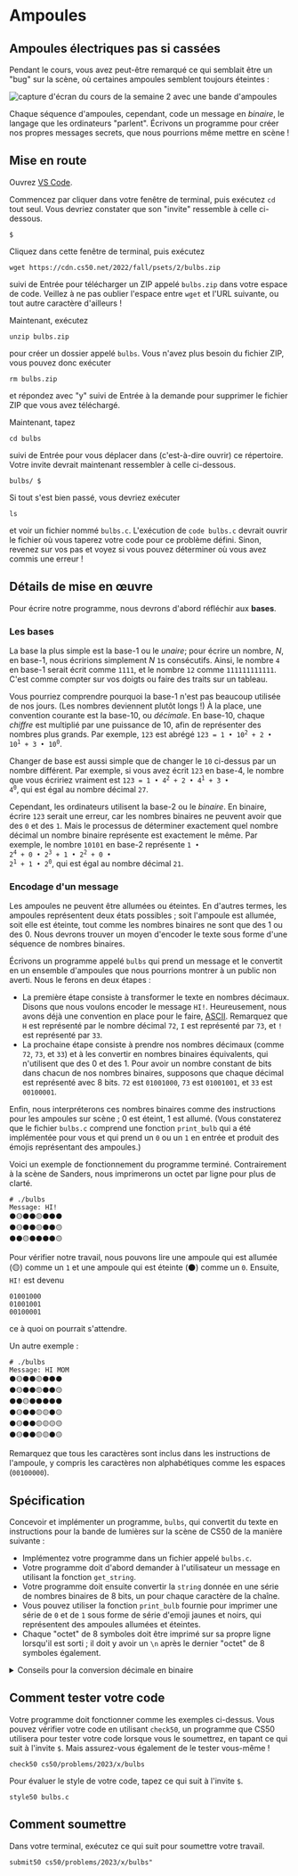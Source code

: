 Ampoules
========

Ampoules électriques pas si cassées
-------------------------------------

Pendant le cours, vous avez peut-être remarqué ce qui semblait être un "bug" sur la scène, où certaines ampoules semblent toujours éteintes :

![capture d'écran du cours de la semaine 2 avec une bande d'ampoules](https://cs50.harvard.edu/x/2023/psets/2/bulbs/binary_bulbs.jpg)

Chaque séquence d'ampoules, cependant, code un message en _binaire_, le langage que les ordinateurs "parlent". Écrivons un programme pour créer nos propres messages secrets, que nous pourrions même mettre en scène !

Mise en route
-------------

Ouvrez [VS Code](https://code.cs50.io/).

Commencez par cliquer dans votre fenêtre de terminal, puis exécutez `cd` tout seul. Vous devriez constater que son "invite" ressemble à celle ci-dessous.

    $
    

Cliquez dans cette fenêtre de terminal, puis exécutez

    wget https://cdn.cs50.net/2022/fall/psets/2/bulbs.zip
    

suivi de Entrée pour télécharger un ZIP appelé `bulbs.zip` dans votre espace de code. Veillez à ne pas oublier l'espace entre `wget` et l'URL suivante, ou tout autre caractère d'ailleurs !

Maintenant, exécutez

    unzip bulbs.zip
    

pour créer un dossier appelé `bulbs`. Vous n'avez plus besoin du fichier ZIP, vous pouvez donc exécuter

    rm bulbs.zip
    

et répondez avec "y" suivi de Entrée à la demande pour supprimer le fichier ZIP que vous avez téléchargé.

Maintenant, tapez

    cd bulbs
    

suivi de Entrée pour vous déplacer dans (c'est-à-dire ouvrir) ce répertoire. Votre invite devrait maintenant ressembler à celle ci-dessous.

    bulbs/ $
    

Si tout s'est bien passé, vous devriez exécuter

    ls
    

et voir un fichier nommé `bulbs.c`. L'exécution de `code bulbs.c` devrait ouvrir le fichier où vous taperez votre code pour ce problème défini. Sinon, revenez sur vos pas et voyez si vous pouvez déterminer où vous avez commis une erreur !

Détails de mise en œuvre
------------------------

Pour écrire notre programme, nous devrons d'abord réfléchir aux **bases**.

### Les bases

La base la plus simple est la base-1 ou le _unaire_; pour écrire un nombre, _N_, en base-1, nous écririons simplement _N_ `1`s consécutifs. Ainsi, le nombre `4` en base-1 serait écrit comme `1111`, et le nombre `12` comme `111111111111`. C'est comme compter sur vos doigts ou faire des traits sur un tableau.

Vous pourriez comprendre pourquoi la base-1 n'est pas beaucoup utilisée de nos jours. (Les nombres deviennent plutôt longs !) À la place, une convention courante est la base-10, ou _décimale_. En base-10, chaque _chiffre_ est multiplié par une puissance de 10, afin de représenter des nombres plus grands. Par exemple, `123` est abrégé <code>123 = 1 • 10<sup>2</sup> + 2 • 10<sup>1</sup> + 3 • 10<sup>0</sup></code>.

Changer de base est aussi simple que de changer le `10` ci-dessus par un nombre différent. Par exemple, si vous avez écrit `123` en base-4, le nombre que vous écririez vraiment est <code>123 = 1 • 4<sup>2</sup> + 2 • 4<sup>1</sup> + 3 • 4<sup>0</sup></code>, qui est égal au nombre décimal `27`.

Cependant, les ordinateurs utilisent la base-2 ou le _binaire_. En binaire, écrire `123` serait une erreur, car les nombres binaires ne peuvent avoir que des `0` et des `1`. Mais le processus de déterminer exactement quel nombre décimal un nombre binaire représente est exactement le même. Par exemple, le nombre `10101` en base-2 représente <code>1 • 2<sup>4</sup> + 0 • 2<sup>3</sup> + 1 • 2<sup>2</sup> + 0 • 2<sup>1</sup> + 1 • 2<sup>0</sup></code>, qui est égal au nombre décimal `21`.

### Encodage d'un message

Les ampoules ne peuvent être allumées ou éteintes. En d'autres termes, les ampoules représentent deux états possibles ; soit l'ampoule est allumée, soit elle est éteinte, tout comme les nombres binaires ne sont que des 1 ou des 0. Nous devrons trouver un moyen d'encoder le texte sous forme d'une séquence de nombres binaires.

Écrivons un programme appelé `bulbs` qui prend un message et le convertit en un ensemble d'ampoules que nous pourrions montrer à un public non averti. Nous le ferons en deux étapes :

* La première étape consiste à transformer le texte en nombres décimaux. Disons que nous voulons encoder le message `HI!`. Heureusement, nous avons déjà une convention en place pour le faire, [ASCII](https://asciichart.com/). Remarquez que `H` est représenté par le nombre décimal `72`, `I` est représenté par `73`, et `!` est représenté par `33`.
* La prochaine étape consiste à prendre nos nombres décimaux (comme `72`, `73`, et `33`) et à les convertir en nombres binaires équivalents, qui n'utilisent que des 0 et des 1. Pour avoir un nombre constant de bits dans chacun de nos nombres binaires, supposons que chaque décimal est représenté avec 8 bits. `72` est `01001000`, `73` est `01001001`, et `33` est `00100001`.

Enfin, nous interpréterons ces nombres binaires comme des instructions pour les ampoules sur scène ; 0 est éteint, 1 est allumé. (Vous constaterez que le fichier `bulbs.c` comprend une fonction `print_bulb` qui a été implémentée pour vous et qui prend un `0` ou un `1` en entrée et produit des émojis représentant des ampoules.)

Voici un exemple de fonctionnement du programme terminé. Contrairement à la scène de Sanders, nous imprimerons un octet par ligne pour plus de clarté.

    # ./bulbs
    Message: HI!
    ⚫🟡⚫⚫🟡⚫⚫⚫
    ⚫🟡⚫⚫🟡⚫⚫🟡
    ⚫⚫🟡⚫⚫⚫⚫🟡
    

Pour vérifier notre travail, nous pouvons lire une ampoule qui est allumée (🟡) comme un `1` et une ampoule qui est éteinte (⚫) comme un `0`. Ensuite, `HI!` est devenu

    01001000
    01001001
    00100001
    

ce à quoi on pourrait s'attendre.

Un autre exemple :

    # ./bulbs
    Message: HI MOM
    ⚫🟡⚫⚫🟡⚫⚫⚫
    ⚫🟡⚫⚫🟡⚫⚫🟡
    ⚫⚫🟡⚫⚫⚫⚫⚫
    ⚫🟡⚫⚫🟡🟡⚫🟡
    ⚫🟡⚫⚫🟡🟡🟡🟡
    ⚫🟡⚫⚫🟡🟡⚫🟡
    

Remarquez que tous les caractères sont inclus dans les instructions de l'ampoule, y compris les caractères non alphabétiques comme les espaces (`00100000`).

Spécification
-------------

Concevoir et implémenter un programme, `bulbs`, qui convertit du texte en instructions pour la bande de lumières sur la scène de CS50 de la manière suivante :

* Implémentez votre programme dans un fichier appelé `bulbs.c`.
* Votre programme doit d'abord demander à l'utilisateur un message en utilisant la fonction `get_string`.
* Votre programme doit ensuite convertir la `string` donnée en une série de nombres binaires de 8 bits, un pour chaque caractère de la chaîne.
* Vous pouvez utiliser la fonction `print_bulb` fournie pour imprimer une série de `0` et de `1` sous forme de série d'emoji jaunes et noirs, qui représentent des ampoules allumées et éteintes.
* Chaque "octet" de 8 symboles doit être imprimé sur sa propre ligne lorsqu'il est sorti ; il doit y avoir un `\n` après le dernier "octet" de 8 symboles également.

<details><summary>Conseils pour la conversion décimale en binaire</summary><p> Prenons un exemple avec le nombre 4. Comment convertir 4 en binaire ? Commencez par considérer le bit le plus à droite, celui qui, s'il est activé, ajoute 1 au nombre que nous représentons. Avez-vous besoin que ce bit soit activé ? Divisez 4 par 2 pour le savoir :</p>

`4 / 2 = 2`

<p>2 divise uniformément 4, ce qui nous indique qu'il n'y a pas de reste de 1 à s'inquiéter. Nous pouvons donc laisser ce bit le plus à droite inactif :</p>

<div class="language-plaintext highlighter-rouge"><div class="highlight"><pre class="highlight"><code>0
</code></pre></div></div>

<p>Et quelle est la situation pour le bit précédent, à gauche de ce bit que nous avons découvert ? Pour vérifier, suivons un processus similaire, mais reprenons où nous nous sommes arrêtés. Dans l'étape précédente, nous avons divisé 4 par 2 et obtenu 2. Maintenant, est-ce que 2 se divise uniformément dans 2 ? C'est le cas, il n'y a donc pas de reste de 2 à s'inquiéter :</p>

<div class="language-plaintext highlighter-rouge"><div class="highlight"><pre class="highlight"><code>00
</code></pre></div></div>

<p>Poursuivons encore plus loin. Après avoir divisé 2 par 2, il ne nous reste plus que 1. Division de 1 par 2 laisse un reste de 1. Cela signifie que nous devrons activer ce bit :</p>

<div class="language-plaintext highlighter-rouge"><div class="highlight"><pre class="highlight"><code>100
</code></pre></div></div>

<p>Et maintenant que nous avons divisé notre nombre jusqu'à 0, nous n'avons plus besoin de bits supplémentaires pour le représenter. Notez que nous avons découvert les bits pour représenter 4 dans l'ordre inverse dans lequel nous devons les imprimer : il est probable que nous aurons besoin d'une structure qui nous permet de stocker ces bits, afin que nous puissions les imprimer en avant plus tard. Et bien sûr, dans votre code réel, vous travaillerez avec des `chars` de 8 bits, vous voudrez donc préfixer les 0 nécessaires.</p>

<p>Lors de la vérification des restes, l'opérateur modulo (`%`) peut être utile ! <code class="language-plaintext highlighter-rouge">4 % 2</code>, par exemple, renvoie 0, ce qui signifie que 2 divise 4 avec un reste de 0.</p></details>

Comment tester votre code
---------------------

Votre programme doit fonctionner comme les exemples ci-dessus. Vous pouvez vérifier votre code en utilisant `check50`, un programme que CS50 utilisera pour tester votre code lorsque vous le soumettrez, en tapant ce qui suit à l'invite `$`. Mais assurez-vous également de le tester vous-même !

    check50 cs50/problems/2023/x/bulbs
    

Pour évaluer le style de votre code, tapez ce qui suit à l'invite `$`.

    style50 bulbs.c
    

Comment soumettre
-------------

Dans votre terminal, exécutez ce qui suit pour soumettre votre travail.

    submit50 cs50/problems/2023/x/bulbs"

